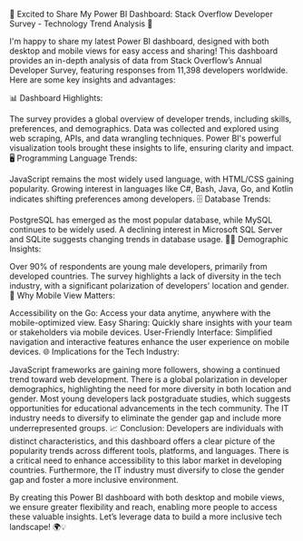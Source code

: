 🚀 Excited to Share My Power BI Dashboard: Stack Overflow Developer Survey - Technology Trend Analysis 🚀

I'm happy to share my latest Power BI dashboard, designed with both desktop and mobile views for easy access and sharing! This dashboard provides an in-depth analysis of data from Stack Overflow’s Annual Developer Survey, featuring responses from 11,398 developers worldwide. Here are some key insights and advantages:

📊 Dashboard Highlights:

The survey provides a global overview of developer trends, including skills, preferences, and demographics.
Data was collected and explored using web scraping, APIs, and data wrangling techniques. Power BI's powerful visualization tools brought these insights to life, ensuring clarity and impact.
🖥️ Programming Language Trends:

JavaScript remains the most widely used language, with HTML/CSS gaining popularity.
Growing interest in languages like C#, Bash, Java, Go, and Kotlin indicates shifting preferences among developers.
🗄️ Database Trends:

PostgreSQL has emerged as the most popular database, while MySQL continues to be widely used.
A declining interest in Microsoft SQL Server and SQLite suggests changing trends in database usage.
👩‍💻 Demographic Insights:

Over 90% of respondents are young male developers, primarily from developed countries.
The survey highlights a lack of diversity in the tech industry, with a significant polarization of developers' location and gender.
📱 Why Mobile View Matters:

Accessibility on the Go: Access your data anytime, anywhere with the mobile-optimized view.
Easy Sharing: Quickly share insights with your team or stakeholders via mobile devices.
User-Friendly Interface: Simplified navigation and interactive features enhance the user experience on mobile devices.
🌐 Implications for the Tech Industry:

JavaScript frameworks are gaining more followers, showing a continued trend toward web development.
There is a global polarization in developer demographics, highlighting the need for more diversity in both location and gender.
Most young developers lack postgraduate studies, which suggests opportunities for educational advancements in the tech community.
The IT industry needs to diversify to eliminate the gender gap and include more underrepresented groups.
📈 Conclusion: Developers are individuals with distinct characteristics, and this dashboard offers a clear picture of the popularity trends across different tools, platforms, and languages. There is a critical need to enhance accessibility to this labor market in developing countries. Furthermore, the IT industry must diversify to close the gender gap and foster a more inclusive environment.

By creating this Power BI dashboard with both desktop and mobile views, we ensure greater flexibility and reach, enabling more people to access these valuable insights. Let’s leverage data to build a more inclusive tech landscape! 🌍💡

